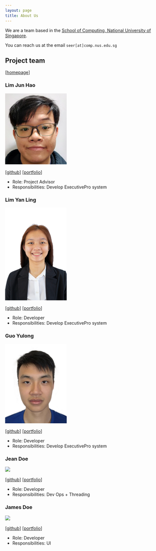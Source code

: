 ```yaml
---
layout: page
title: About Us
---
```


We are a team based in the [School of Computing, National University of Singapore](http://www.comp.nus.edu.sg).

You can reach us at the email `seer[at]comp.nus.edu.sg`

## Project team
[[homepage](https://ay2223s2-cs2103t-w09-4.github.io/tp/)]

### Lim Jun Hao

<img src="images/junhao247.png" width="200px">

[[github](https://github.com/junhao247)]
[[portfolio](team/junhao247.md)]

* Role: Project Advisor
* Responsibilities: Develop ExecutivePro system

### Lim Yan Ling 

<img src="images/yanling.png" width="200px">

[[github](https://github.com/yanlings)]
[[portfolio](team/yanling.md)]

* Role: Developer
* Responsibilities: Develop ExecutivePro system

### Guo Yulong

<img src="images/gyulong1.png" width="200px">

[[github](http://github.com/gyulong1)] [[portfolio](team/gyulong1.md)]

* Role: Developer
* Responsibilities: Develop ExecutivePro system

### Jean Doe

<img src="images/johndoe.png" width="200px">

[[github](https://github.com/johndoe)]
[[portfolio](team/gyulong1.md)]

* Role: Developer
* Responsibilities: Dev Ops + Threading

### James Doe

<img src="images/johndoe.png" width="200px">

[[github](http://github.com/johndoe)]
[[portfolio](team/gyulong1.md)]

* Role: Developer
* Responsibilities: UI
